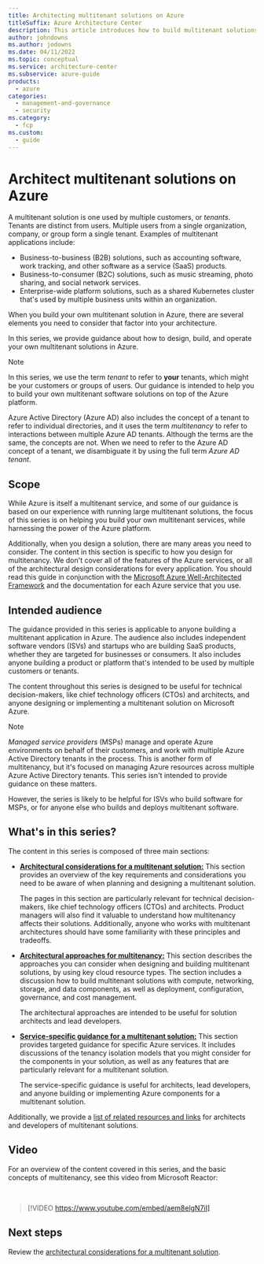 ```yaml
---
title: Architecting multitenant solutions on Azure
titleSuffix: Azure Architecture Center
description: This article introduces how to build multitenant solutions on Azure and the guidance we provide throughout this series.
author: johndowns
ms.author: jodowns
ms.date: 04/11/2022
ms.topic: conceptual
ms.service: architecture-center
ms.subservice: azure-guide
products:
  - azure
categories:
  - management-and-governance
  - security
ms.category:
  - fcp
ms.custom:
  - guide
---
```


# Architect multitenant solutions on Azure

A multitenant solution is one used by multiple customers, or *tenants*. Tenants are distinct from users. Multiple users from a single organization, company, or group form a single tenant. Examples of multitenant applications include:

* Business-to-business (B2B) solutions, such as accounting software, work tracking, and other software as a service (SaaS) products.
* Business-to-consumer (B2C) solutions, such as music streaming, photo sharing, and social network services.
* Enterprise-wide platform solutions, such as a shared Kubernetes cluster that's used by multiple business units within an organization.

When you build your own multitenant solution in Azure, there are several elements you need to consider that factor into your architecture.

In this series, we provide guidance about how to design, build, and operate your own multitenant solutions in Azure.

> [!NOTE]
> In this series, we use the term *tenant* to refer to **your** tenants, which might be your customers or groups of users. Our guidance is intended to help you to build your own multitenant software solutions on top of the Azure platform.
>
> Azure Active Directory (Azure AD) also includes the concept of a tenant to refer to individual directories, and it uses the term *multitenancy* to refer to interactions between multiple Azure AD tenants. Although the terms are the same, the concepts are not. When we need to refer to the Azure AD concept of a tenant, we disambiguate it by using the full term *Azure AD tenant*.

## Scope

While Azure is itself a multitenant service, and some of our guidance is based on our experience with running large multitenant solutions, the focus of this series is on helping you build your own multitenant services, while harnessing the power of the Azure platform.

Additionally, when you design a solution, there are many areas you need to consider. The content in this section is specific to how you design for multitenancy. We don't cover all of the features of the Azure services, or all of the architectural design considerations for every application. You should read this guide in conjunction with the [Microsoft Azure Well-Architected Framework](/azure/architecture/framework/index) and the documentation for each Azure service that you use.

## Intended audience

The guidance provided in this series is applicable to anyone building a multitenant application in Azure. The audience also includes independent software vendors (ISVs) and startups who are building SaaS products, whether they are targeted for businesses or consumers. It also includes anyone building a product or platform that's intended to be used by multiple customers or tenants.

The content throughout this series is designed to be useful for technical decision-makers, like chief technology officers (CTOs) and architects, and anyone designing or implementing a multitenant solution on Microsoft Azure.

> [!NOTE]
> *Managed service providers* (MSPs) manage and operate Azure environments on behalf of their customers, and work with multiple Azure Active Directory tenants in the process. This is another form of multitenancy, but it's focused on managing Azure resources across multiple Azure Active Directory tenants. This series isn't intended to provide guidance on these matters.
>
> However, the series is likely to be helpful for ISVs who build software for MSPs, or for anyone else who builds and deploys multitenant software.

## What's in this series?

The content in this series is composed of three main sections:

* [**Architectural considerations for a multitenant solution:**](considerations/overview.yml) This section provides an overview of the key requirements and considerations you need to be aware of when planning and designing a multitenant solution.

  The pages in this section are particularly relevant for technical decision-makers, like chief technology officers (CTOs) and architects. Product managers will also find it valuable to understand how multitenancy affects their solutions. Additionally, anyone who works with multitenant architectures should have some familiarity with these principles and tradeoffs.

* [**Architectural approaches for multitenancy:**](approaches/overview.yml) This section describes the approaches you can consider when designing and building multitenant solutions, by using key cloud resource types. The section includes a discussion how to build multitenant solutions with compute, networking, storage, and data components, as well as deployment, configuration, governance, and cost management.

  The architectural approaches are intended to be useful for solution architects and lead developers.

* [**Service-specific guidance for a multitenant solution:**](service/overview.md) This section provides targeted guidance for specific Azure services. It includes discussions of the tenancy isolation models that you might consider for the components in your solution, as well as any features that are particularly relevant for a multitenant solution.

  The service-specific guidance is useful for architects, lead developers, and anyone building or implementing Azure components for a multitenant solution.

Additionally, we provide a [list of related resources and links](related-resources.md) for architects and developers of multitenant solutions.

## Video

For an overview of the content covered in this series, and the basic concepts of multitenancy, see this video from Microsoft Reactor:

<br/>

> [!VIDEO https://www.youtube.com/embed/aem8elgN7iI]

## Next steps

Review the [architectural considerations for a multitenant solution](considerations/overview.yml).
